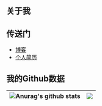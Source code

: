 
## 关于我

## 传送门

- [博客](https://blog.deercloud.site)
- [个人简历](https://blog.deercloud.site/intro.html)



## 我的Github数据
| <img align="center" src="https://github-readme-stats.vercel.app/api?username=ColdeZhang&show_icons=true&locale=cn&hide_border=true&theme=buefy" alt="Anurag's github stats" /> | <img align="center" src="https://github-readme-stats.vercel.app/api/top-langs/?username=ColdeZhang&layout=compact&locale=cn&hide_border=true&theme=buefy" /> |
| ------------- | ------------- |
